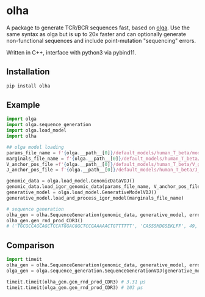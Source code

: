 # olha
A package to generate TCR/BCR sequences fast, based on [olga](https://github.com/statbiophys/OLGA). Use the same syntax as olga but is up to 20x faster and can optionally generate non-functional sequences and include point-mutation "sequencing" errors.

Written in C++, interface with python3 via pybind11.

## Installation

```sh
pip install olha
```


## Example

```py
import olga
import olga.sequence_generation
import olga.load_model
import olha

## olga model loading
params_file_name = f'{olga.__path__[0]}/default_models/human_T_beta/model_params.txt'
marginals_file_name = f'{olga.__path__[0]}/default_models/human_T_beta/model_marginals.txt'
V_anchor_pos_file =f'{olga.__path__[0]}/default_models/human_T_beta/V_gene_CDR3_anchors.csv'
J_anchor_pos_file = f'{olga.__path__[0]}/default_models/human_T_beta/J_gene_CDR3_anchors.csv'

genomic_data = olga.load_model.GenomicDataVDJ()
genomic_data.load_igor_genomic_data(params_file_name, V_anchor_pos_file, J_anchor_pos_file)
generative_model = olga.load_model.GenerativeModelVDJ()
generative_model.load_and_process_igor_model(marginals_file_name)

# sequence generation
olha_gen = olha.SequenceGeneration(genomic_data, generative_model, error_rate=0.1)
olha_gen.gen_rnd_prod_CDR3()
# ('TGCGCCAGCAGCTCCATGGACGGCTCCGAAAAACTGTTTTTT', 'CASSSMDGSEKLFF', 49, 3)
```

## Comparison
```py
import timeit
olha_gen = olha.SequenceGeneration(genomic_data, generative_model, error_rate=0.1)
olga_gen = olga.sequence_generation.SequenceGenerationVDJ(generative_model, genomic_data)

timeit.timeit(olha_gen.gen_rnd_prod_CDR3) # 3.31 μs
timeit.timeit(olga_gen.gen_rnd_prod_CDR3) # 103 μs
```
